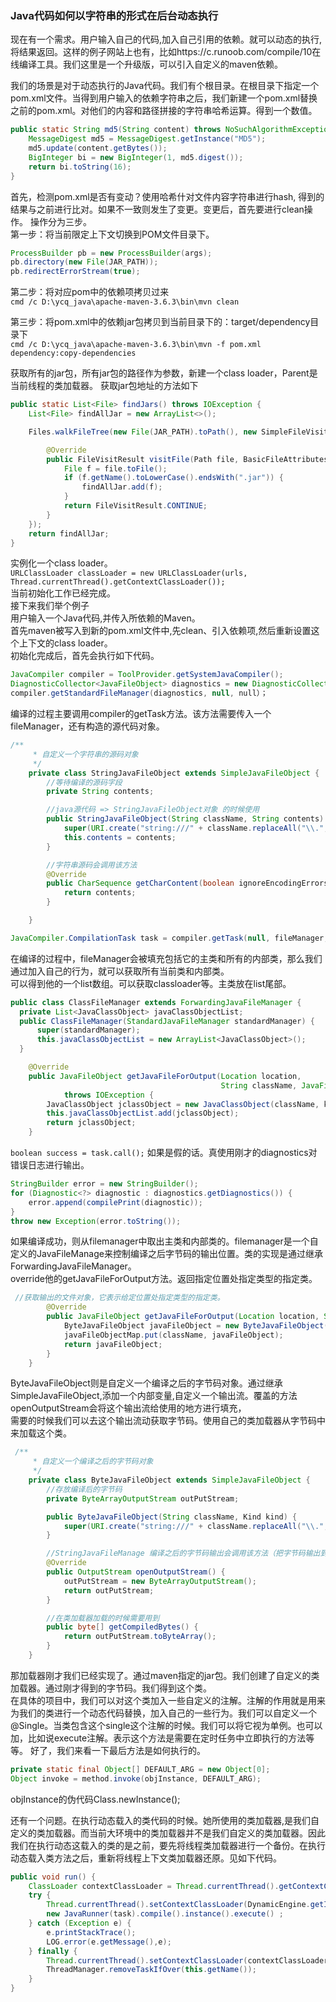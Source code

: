 ### Java代码如何以字符串的形式在后台动态执行  
现在有一个需求。用户输入自己的代码,加入自己引用的依赖。就可以动态的执行,将结果返回。这样的例子网站上也有，比如https://c.runoob.com/compile/10在线编译工具。我们这里是一个升级版，可以引入自定义的maven依赖。

我们的场景是对于动态执行的Java代码。我们有个根目录。在根目录下指定一个pom.xml文件。当得到用户输入的依赖字符串之后，我们新建一个pom.xml替换之前的pom.xml。对他们的内容和路径拼接的字符串哈希运算。得到一个数值。
```java
public static String md5(String content) throws NoSuchAlgorithmException{
    MessageDigest md5 = MessageDigest.getInstance("MD5");
    md5.update(content.getBytes());
    BigInteger bi = new BigInteger(1, md5.digest());
    return bi.toString(16);
}
```
首先，检测pom.xml是否有变动？使用哈希什对文件内容字符串进行hash,
得到的结果与之前进行比对。如果不一致则发生了变更。变更后，首先要进行clean操作。
操作分为三步。  
第一步：将当前限定上下文切换到POM文件目录下。
```java
ProcessBuilder pb = new ProcessBuilder(args);
pb.directory(new File(JAR_PATH));
pb.redirectErrorStream(true);
```
第二步：将对应pom中的依赖项拷贝过来  
`cmd /c D:\ycq_java\apache-maven-3.6.3\bin\mvn clean`
  
第三步：将pom.xml中的依赖jar包拷贝到当前目录下的：target/dependency目录下  
`cmd /c D:\ycq_java\apache-maven-3.6.3\bin\mvn -f pom.xml dependency:copy-dependencies`

获取所有的jar包，所有jar包的路径作为参数，新建一个class loader，Parent是当前线程的类加载器。
获取jar包地址的方法如下
```java
public static List<File> findJars() throws IOException {
    List<File> findAllJar = new ArrayList<>();

    Files.walkFileTree(new File(JAR_PATH).toPath(), new SimpleFileVisitor<Path>() {

        @Override
        public FileVisitResult visitFile(Path file, BasicFileAttributes attrs) throws IOException {
            File f = file.toFile();
            if (f.getName().toLowerCase().endsWith(".jar")) {
                findAllJar.add(f);
            }
            return FileVisitResult.CONTINUE;
        }
    });
    return findAllJar;
}
```
实例化一个class loader。  
`URLClassLoader classLoader = new URLClassLoader(urls, Thread.currentThread().getContextClassLoader());`  
当前初始化工作已经完成。  
接下来我们举个例子  
用户输入一个Java代码,并传入所依赖的Maven。  
首先maven被写入到新的pom.xml文件中,先clean、引入依赖项,然后重新设置这个上下文的class loader。  
初始化完成后，首先会执行如下代码。
```java
JavaCompiler compiler = ToolProvider.getSystemJavaCompiler();
DiagnosticCollector<JavaFileObject> diagnostics = new DiagnosticCollector<JavaFileObject>();
compiler.getStandardFileManager(diagnostics, null, null）；
```
编译的过程主要调用compiler的getTask方法。该方法需要传入一个fileManager，还有构造的源代码对象。
```java
/**
     * 自定义一个字符串的源码对象
     */
    private class StringJavaFileObject extends SimpleJavaFileObject {
        //等待编译的源码字段
        private String contents;

        //java源代码 => StringJavaFileObject对象 的时候使用
        public StringJavaFileObject(String className, String contents) {
            super(URI.create("string:///" + className.replaceAll("\\.", "/") + Kind.SOURCE.extension), Kind.SOURCE);
            this.contents = contents;
        }

        //字符串源码会调用该方法
        @Override
        public CharSequence getCharContent(boolean ignoreEncodingErrors) throws IOException {
            return contents;
        }

    }
```

```java
JavaCompiler.CompilationTask task = compiler.getTask(null, fileManager, diagnostics, options, null, jfiles);
```
在编译的过程中，fileManager会被填充包括它的主类和所有的内部类，那么我们通过加入自己的行为，就可以获取所有当前类和内部类。  
可以得到他的一个list数组。可以获取classloader等。主类放在list尾部。    
```java 
public class ClassFileManager extends ForwardingJavaFileManager {
  private List<JavaClassObject> javaClassObjectList;
  public ClassFileManager(StandardJavaFileManager standardManager) {
      super(standardManager);
      this.javaClassObjectList = new ArrayList<JavaClassObject>();
  }

    @Override
    public JavaFileObject getJavaFileForOutput(Location location,
                                               String className, JavaFileObject.Kind kind, FileObject sibling)
            throws IOException {
        JavaClassObject jclassObject = new JavaClassObject(className, kind);
        this.javaClassObjectList.add(jclassObject);
        return jclassObject;
    }
```
`boolean success = task.call();` 
如果是假的话。真使用刚才的diagnostics对错误日志进行输出。
```java
StringBuilder error = new StringBuilder();
for (Diagnostic<?> diagnostic : diagnostics.getDiagnostics()) {
    error.append(compilePrint(diagnostic));
}
throw new Exception(error.toString());
```
如果编译成功，则从filemanager中取出主类和内部类的。filemanager是一个自定义的JavaFileManage来控制编译之后字节码的输出位置。类的实现是通过继承ForwardingJavaFileManager。  
override他的getJavaFileForOutput方法。返回指定位置处指定类型的指定类。
```java
 //获取输出的文件对象，它表示给定位置处指定类型的指定类。
        @Override
        public JavaFileObject getJavaFileForOutput(Location location, String className, JavaFileObject.Kind kind, FileObject sibling) throws IOException {
            ByteJavaFileObject javaFileObject = new ByteJavaFileObject(className, kind);
            javaFileObjectMap.put(className, javaFileObject);
            return javaFileObject;
        }
    }
```
ByteJavaFileObject则是自定义一个编译之后的字节码对象。通过继承SimpleJavaFileObject,添加一个内部变量,自定义一个输出流。覆盖的方法openOutputStream会将这个输出流给使用的地方进行填充，  
需要的时候我们可以去这个输出流动获取字节码。使用自己的类加载器从字节码中来加载这个类。
```java
 /**
     * 自定义一个编译之后的字节码对象
     */
    private class ByteJavaFileObject extends SimpleJavaFileObject {
        //存放编译后的字节码
        private ByteArrayOutputStream outPutStream;

        public ByteJavaFileObject(String className, Kind kind) {
            super(URI.create("string:///" + className.replaceAll("\\.", "/") + Kind.SOURCE.extension), kind);
        }

        //StringJavaFileManage 编译之后的字节码输出会调用该方法（把字节码输出到outputStream）
        @Override
        public OutputStream openOutputStream() {
            outPutStream = new ByteArrayOutputStream();
            return outPutStream;
        }

        //在类加载器加载的时候需要用到
        public byte[] getCompiledBytes() {
            return outPutStream.toByteArray();
        }
    }
```
那加载器刚才我们已经实现了。通过maven指定的jar包。我们创建了自定义的类加载器。通过刚才得到的字节码。我们得到这个类。  
在具体的项目中，我们可以对这个类加入一些自定义的注解。注解的作用就是用来为我们的类进行一个动态代码替换，加入自己的一些行为。我们可以自定义一个@Single。当类包含这个single这个注解的时候。我们可以将它视为单例。也可以加，比如说execute注解。表示这个方法是需要在定时任务中立即执行的方法等等。
好了，我们来看一下最后方法是如何执行的。
```java
private static final Object[] DEFAULT_ARG = new Object[0];
Object invoke = method.invoke(objInstance, DEFAULT_ARG);
```
objInstance的伪代码Class.newInstance();

还有一个问题。在执行动态载入的类代码的时候。她所使用的类加载器,是我们自定义的类加载器。而当前大环境中的类加载器并不是我们自定义的类加载器。因此我们在执行动态这载入的类的是之前，要先将线程类加载器进行一个备份。在执行动态载入类方法之后，重新将线程上下文类加载器还原。见如下代码。  
```java
public void run() {
    ClassLoader contextClassLoader = Thread.currentThread().getContextClassLoader();
    try {
        Thread.currentThread().setContextClassLoader(DynamicEngine.getInstance().getParentClassLoader());
        new JavaRunner(task).compile().instance().execute() ;
    } catch (Exception e) {
        e.printStackTrace();
        LOG.error(e.getMessage(),e);
    } finally {
        Thread.currentThread().setContextClassLoader(contextClassLoader);
        ThreadManager.removeTaskIfOver(this.getName());
    }
}
```

  
